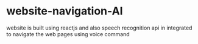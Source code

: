 # website-navigation-AI
website is built using reactjs and also speech recognition api in integrated to navigate the web pages using voice command
